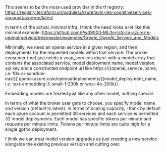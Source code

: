 

This seems to be the most-used provider in the tf registry: https://registry.terraform.io/modules/Azure/avm-res-cognitiveservices-account/azurerm/latest

In terms of the actual, minimal infra, I think the need looks a lot like this minimal example: https://github.com/Pwd9000-ML/terraform-azurerm-openai-service/tree/master/examples/Create_OpenAI_Service_and_Models

Minimally, we need an openai service in a given region, and then deployments for the requested models within that service. The broker consumer (me) just needs a vcap_services object with a model array 
that contains the associated service, model deployment name, model version, api key and a constructed endpoint url like https://{{openai_service_name, i.e. 10x-ai-sandbox-east}}.openai.azure.com/openai/deployments/{{model_deployment_name, i.e. text-embedding-3-small-1-230k or west-4o-200k}}

Embedding models are treated just like any other model, nothing special. 

In terms of what the broker user gets to choose, you specify model name and version (default to latest). In terms of scaling capacity, I think by default each azure account is permitted 30 services and each service is permitted 32 model deployments. Each model has specific tokens per minute and requests per minute limits. Tokens per minute limits are quite high for a single gpt4o deployment.  

I think we can treat model version upgrades as just creating a new service alongside the existing previous version and cutting over.